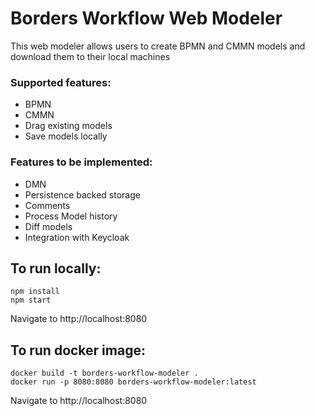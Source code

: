 # Borders Workflow Web Modeler

This web modeler allows users to create BPMN and CMMN models and download 
them to their local machines

### Supported features:
* BPMN
* CMMN
* Drag existing models
* Save models locally

### Features to be implemented:

* DMN
* Persistence backed storage
* Comments
* Process Model history
* Diff models
* Integration with Keycloak


## To run locally:
```
npm install
npm start

```
Navigate to http://localhost:8080

## To run docker image:
```
docker build -t borders-workflow-modeler .
docker run -p 8080:8080 borders-workflow-modeler:latest

```
 
Navigate to http://localhost:8080
